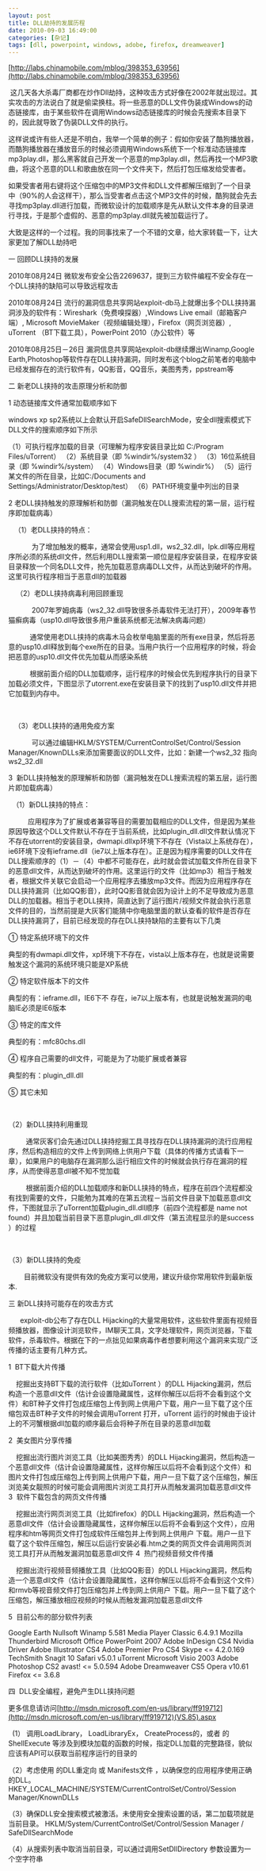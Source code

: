 ```yaml
---
layout: post
title: DLL劫持的发展历程
date: 2010-09-03 16:49:00
categories: [杂记]
tags: [dll, powerpoint, windows, adobe, firefox, dreamweaver]
---
```

[http://labs.chinamobile.com/mblog/398353_63956](http://labs.chinamobile.com/mblog/398353_63956)
 

 这几天各大杀毒厂商都在炒作Dll劫持，这种攻击方式好像在2002年就出现过。其实攻击的方法说白了就是偷梁换柱。将一些恶意的DLL文件伪装成Windows的动态链接库，由于某些软件在调用Windows动态链接库的时候会先搜索本目录下的，因此就导致了伪装DLL文件的执行。

这样说或许有些人还是不明白，我举一个简单的例子：假如你安装了酷狗播放器，而酷狗播放器在播放音乐的时候必须调用Windows系统下一个标准动态链接库mp3play.dll，那么黑客就自己开发一个恶意的mp3play.dll，然后再找一个MP3歌曲，将这个恶意的DLL和歌曲放在同一个文件夹下，然后打包压缩发给受害者。

如果受害者用右键将这个压缩包中的MP3文件和DLL文件都解压缩到了一个目录中（90%的人会这样干），那么当受害者点击这个MP3文件的时候，酷狗就会先去寻找mp3play.dll进行加载，而微软设计的加载顺序是先从默认文件本身的目录进行寻找，于是那个虚假的、恶意的mp3play.dll就先被加载运行了。

大致是这样的一个过程。我的同事找来了一个不错的文章，给大家转载一下，让大家更加了解DLL劫持吧

一 回顾DLL挟持的发展

2010年08月24日 微软发布安全公告2269637，提到三方软件编程不安全存在一个DLL挟持的缺陷可以导致远程攻击

2010年08月24日 流行的漏洞信息共享网站exploit-db马上就爆出多个DLL挟持漏洞涉及的软件有：Wireshark（免费嗅探器）,Windows Live email（邮箱客户端）, Microsoft MovieMaker（视频编辑处理），Firefox（网页浏览器）, uTorrent （BT下载工具），PowerPoint 2010（办公软件）等

2010年08月25日－26日 漏洞信息共享网站exploit-db继续爆出Winamp,Google Earth,Photoshop等软件存在DLL挟持漏洞，同时发布这个blog之前笔者的电脑中已经发掘存在的流行软件有，QQ影音，QQ音乐，美图秀秀，ppstream等



二 新老DLL挟持的攻击原理分析和防御

1 动态链接库文件通常加载顺序如下

windows xp sp2系统以上会默认开启SafeDllSearchMode，安全dll搜索模式下DLL文件的搜索顺序如下所示

（1）可执行程序加载的目录（可理解为程序安装目录比如 C:/Program Files/uTorrent）
（2）系统目录（即 %windir%/system32 ）
（3）16位系统目录（即 %windir%/system）
（4）Windows目录（即 %windir%）
（5）运行某文件的所在目录，比如C:/Documents and Settings/Administrator/Desktop/test）
（6）PATH环境变量中列出的目录

2 老DLL挟持触发的原理解析和防御（漏洞触发在DLL搜索流程的第一层，运行程序即加载病毒）

   （1）老DLL挟持的特点：

            为了增加触发的概率，通常会使用usp1.dll，ws2_32.dll，lpk.dll等应用程序所必须的系统dll文件，然后利用DLL搜索第一顺位是程序安装目录，在程序安装目录释放一个同名DLL文件，抢先加载恶意病毒DLL文件，从而达到破坏的作用。这里可执行程序相当于恶意dll的加载器

    （2）老DLL挟持病毒利用回顾重现

            2007年罗姆病毒（ws2_32.dll导致很多杀毒软件无法打开），2009年春节猫癣病毒（usp10.dll导致很多用户重装系统都无法解决病毒问题）

           通常使用老DLL挟持的病毒木马会枚举电脑里面的所有exe目录，然后将恶意的usp10.dll释放到每个exe所在的目录。当用户执行一个应用程序的时候，将会把恶意的usp10.dll文件优先加载从而感染系统

           根据前面介绍的DLL加载顺序，运行程序的时候会优先到程序执行的目录下加载必须文件，下图显示了utorrent.exe在安装目录下的找到了usp10.dll文件并把它加载到内存中。

           






   （3）老DLL挟持的通用免疫方案

            可以通过编辑HKLM/SYSTEM/CurrentControlSet/Control/Session Manager/KnownDLLs来添加需要面议的DLL文件，比如：新建一个ws2_32 指向ws2_32.dll



3  新DLL挟持触发的原理解析和防御（漏洞触发在DLL搜索流程的第五层，运行图片即加载病毒）

  （1）新DLL挟持的特点：

          应用程序为了扩展或者兼容等目的需要加载相应的DLL文件，但是因为某些原因导致这个DLL文件默认不存在于当前系统，比如plugin_dll.dll文件默认情况下不存在utorrent的安装目录，dwmapi.dllxp环境下不存在（Vista以上系统存在），ie6环境下没有ieframe.dll（ie7以上版本存在）。正是因为程序需要的DLL文件在DLL搜索顺序的（1）－（4）中都不可能存在，此时就会尝试加载文件所在目录下的恶意dll文件，从而达到破坏的作用。这里运行的文件（比如mp3）相当于触发者，根据文件关联它会启动一个应用程序去播放mp3文件。而因为应用程序存在DLL挟持漏洞（比如QQ影音），此时QQ影音就会因为设计上的不足导致成为恶意DLL的加载器。相当于老DLL挟持，简直达到了运行图片/视频文件就会执行恶意文件的目的，当然前提是大灰客们能猜中你电脑里面的默认查看的软件是否存在DLL挟持漏洞了，目前已经发现的存在DLL挟持缺陷的主要有以下几类

① 特定系统环境下的文件

典型的有dwmapi.dll文件，xp环境下不存在，vista以上版本存在，也就是说需要触发这个漏洞的系统环境只能是XP系统

② 特定软件版本下的文件

典型的有：ieframe.dll，IE6下不 存在，ie7以上版本有，也就是说触发漏洞的电脑IE必须是IE6版本

③ 特定的库文件

典型的有：mfc80chs.dll

④ 程序自己需要的dll文件，可能是为了功能扩展或者兼容

典型的有：plugin_dll.dll

⑤ 其它未知

   

（2）新DLL挟持利用重现

         通常灰客们会先通过DLL挟持挖掘工具寻找存在DLL挟持漏洞的流行应用程序，然后构造相应的文件上传到网络上供用户下载（具体的传播方式请看下一章），如果用户的电脑存在漏洞那么运行相应文件的时候就会执行存在漏洞的程序，从而使得恶意dll被不知不觉加载

         根据前面介绍的DLL加载顺序和新DLL挟持的特点，程序在前四个流程都没有找到需要的文件，只能勉为其难的在第五流程－当前文件目录下加载恶意dll文件，下图就显示了uTorrent加载plugin_dll.dll顺序（前四个流程都是 name not found）并且加载当前目录下恶意plugin_dll.dll文件（第五流程显示的是success ）的过程

       


（3）新DLL挟持的免疫

        目前微软没有提供有效的免疫方案可以使用，建议升级你常用软件到最新版本.



三 新DLL挟持可能存在的攻击方式

      exploit-db公布了存在DLL Hijacking的大量常用软件，这些软件里面有视频音频播放器，图像设计浏览软件，IM聊天工具，文字处理软件，网页浏览器，下载软件，杀毒软件。根据在下的一点拙见如果病毒作者想要利用这个漏洞来实现广泛传播的话主要有几种方式。

1  BT下载大片传播

    挖掘出支持BT下载的流行软件（比如uTorrent ）的DLL Hijacking漏洞，然后构造一个恶意dll文件（估计会设置隐藏属性，这样你解压以后将不会看到这个文件）和BT种子文件打包成压缩包上传到网上供用户下载，用户一旦下载了这个压缩包双击BT种子文件的时候会调用uTorrent 打开，uTorrent 运行的时候由于设计上的不河蟹根据dll加载的顺序最后会将种子所在目录的恶意dll加载

2  美女图片分享传播

    挖掘出流行图片浏览工具（比如美图秀秀）的DLL Hijacking漏洞，然后构造一个恶意dll文件（估计会设置隐藏属性，这样你解压以后将不会看到这个文件）和图片文件打包成压缩包上传到网上供用户下载，用户一旦下载了这个压缩包，解压浏览美女靓照的时候可能会调用图片浏览工具打开从而触发漏洞加载恶意dll文件
3  软件下载包含的网页文件传播

    挖掘出流行网页浏览工具（比如firefox）的DLL Hijacking漏洞，然后构造一个恶意dll文件（估计会设置隐藏属性，这样你解压以后将不会看到这个文件），应用程序和htm等网页文件打包成软件压缩包并上传到网上供用户 下载。用户一旦下载了这个软件压缩包，解压以后运行安装必看.htm之类的网页文件会调用网页浏览工具打开从而触发漏洞加载恶意dll文件
4  热门视频音频文件传播

    挖掘出流行视频音频播放工具（比如QQ影音）的DLL Hijacking漏洞，然后构造一个恶意dll文件（估计会设置隐藏属性，这样你解压以后将不会看到这个文件）和rmvb等视音频文件打包压缩包并上传到网上供用户 下载。用户一旦下载了这个压缩包，解压播放相应视频的时候从而触发漏洞加载恶意dll文件

5  目前公布的部分软件列表

Google Earth
Nullsoft Winamp 5.581
Media Player Classic 6.4.9.1
Mozilla Thunderbird
Microsoft Office PowerPoint 2007
Adobe InDesign CS4
Nvidia Driver
Adobe Illustrator CS4
Adobe Premier Pro CS4
Skype <= 4.2.0.169
TechSmith Snagit 10
Safari v5.0.1
uTorrent
Microsoft Visio 2003
Adobe Photoshop CS2
avast! <= 5.0.594
Adobe Dreamweaver CS5
Opera v10.61
Firefox <= 3.6.8



四  DLL安全编程，避免产生DLL挟持问题

更多信息请访问[http://msdn.microsoft.com/en-us/library/ff919712](http://msdn.microsoft.com/en-us/library/ff919712)(VS.85).aspx

  (1） 调用LoadLibrary， LoadLibraryEx， CreateProcess的，或者 的ShellExecute 等涉及到模块加载的函数的时候，指定DLL加载的完整路径，貌似应该有API可以获取当前程序运行的目录的

（2）考虑使用 的DLL重定向 或 Manifests文件 ，以确保您的应用程序使用正确的DLL。
HKEY_LOCAL_MACHINE/SYSTEM/CurrentControlSet/Control/Session Manager/KnownDLLs

（3）确保DLL安全搜索模式被激活。未使用安全搜索设置的话，第二加载项就是当前目录。
HKLM/System/CurrentControlSet/Control/Session Manager / SafeDllSearchMode

（4）从搜索列表中取消当前目录，可以通过调用SetDllDirectory 参数设置为一个空字符串
